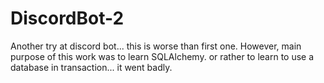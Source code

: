 # DiscordBot-2
Another try at discord bot... this is worse than first one.
However, main purpose of this work was to learn SQLAlchemy.
or rather to learn to use a database in transaction... it went badly.

